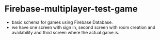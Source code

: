# Firebase-multiplayer-test-game
* basic schema for games using Firebase Database.  
* we have one screen with sign in, second screen with room creation and availability and third screen where the actual game is.
